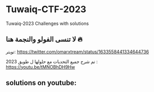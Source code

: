 # Tuwaiq-CTF-2023
Tuwaiq-2023 Challenges with solutions

##  لا تنسى الفولو والنجمة هنا 🔥
تويتر:
https://twitter.com/omarxtream/status/1633558441334644736


تم شرح جميع التحديات مع حلولها ل طويق 2023 :
https://youtu.be/tMNOBhDH9Hw

## solutions on youtube:



